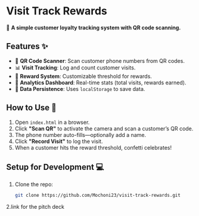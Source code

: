 # Visit Track Rewards  

📌 **A simple customer loyalty tracking system with QR code scanning.**  



## Features ✨  
- 📱 **QR Code Scanner**: Scan customer phone numbers from QR codes.  
- 📊 **Visit Tracking**: Log and count customer visits.  
- 🎁 **Reward System**: Customizable threshold for rewards.  
- 📅 **Analytics Dashboard**: Real-time stats (total visits, rewards earned).  
- 🔄 **Data Persistence**: Uses `localStorage` to save data.  

## How to Use 🚀  
1. Open `index.html` in a browser.  
2. Click **"Scan QR"** to activate the camera and scan a customer’s QR code.  
3. The phone number auto-fills—optionally add a name.  
4. Click **"Record Visit"** to log the visit.  
5. When a customer hits the reward threshold, confetti celebrates!  

## Setup for Development 💻  
1. Clone the repo:  
   ```bash
   git clone https://github.com/Mochoni23/visit-track-rewards.git

2.link for the pitch deck
   
